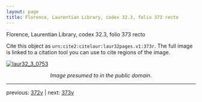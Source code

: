 ```yaml
---
layout: page
title: Florence, Laurentian Library, codex 32.3, folio 373 recto
---
```


Florence, Laurentian Library, codex 32.3, folio 373 recto

Cite this object as `urn:cite2:citelaur:laur32pages.v1:373r`.  The full image is linked to a citation tool you can use to cite regions of the image.

[![laur32_3_0753](http://www.homermultitext.org/iipsrv?IIIF=/project/homer/pyramidal/deepzoom/citelaur/laur32imgs/v1/laur32_3_0753.tif/full/800,/0/default.jpg)](http://www.homermultitext.org/ict2/?urn=urn:cite2:citelaur:laur32imgs.v1:laur32_3_0753) 

<p style="text-align: center; font-style: italic;">Image presumed to in the public domain.</p>

---

previous: [372v](../372v/) | next: [373v](../373v/)